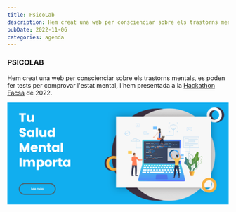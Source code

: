 ```yaml
---
title: PsicoLab
description: Hem creat una web per conscienciar sobre els trastorns mentals, es poden fer tests per comprovar l'estat mental, l'hem presentada a la Hackathon Facsa de 2022.
pubDate: 2022-11-06
categories: agenda
---
```


### PSICOLAB

Hem creat una web per conscienciar sobre els trastorns mentals, es poden fer tests per comprovar l'estat mental, l'hem presentada a la [Hackathon Facsa](https://hackathoncastellon.es/) de 2022.

 ![](images/Captura-de-pantalla-2022-11-06-095504-1-1024x472.png)
